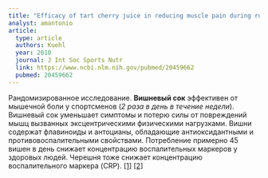 ```yaml
---
title: "Efficacy of tart cherry juice in reducing muscle pain during running: A randomized controlled trial"
analyst: amantonio
article:
  type: article
  authors: Kuehl
  year: 2010
  journal: J Int Soc Sports Nutr
  link: https://www.ncbi.nlm.nih.gov/pubmed/20459662
  pubmed: 20459662
---
```


Рандомизированное исследование. **Вишневый сок** эффективен от мышечной боли у спортсменов (*2 раза в день в течение недели*). Вишневый сок уменьшает симптомы и потерю силы от повреждений мышц вызванных эксцентрическими физическими нагрузками. Вишни содержат флавиноиды и антоцианы, обладающие антиоксидантными и противовоспалительными свойствами. Потребление примерно 45 вишен в день снижает концентрацию воспалительных маркеров у здоровых людей. Черешня тоже снижает концентрацию воспалительного маркера (CRP). [[1]](https://www.ncbi.nlm.nih.gov/pubmed/15219719) [[2]](https://www.ncbi.nlm.nih.gov/pubmed/11695879)

